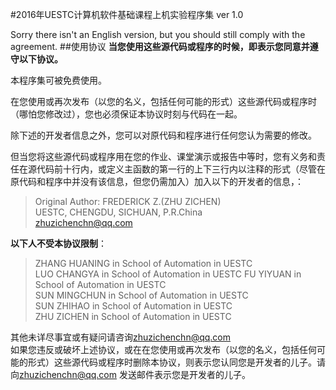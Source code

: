 #2016年UESTC计算机软件基础课程上机实验程序集
ver 1.0

Sorry there isn't an English version, but you should still comply with the agreement.
##使用协议
**当您使用这些源代码或程序的时候，即表示您同意并遵守以下协议。**

本程序集可被免费使用。   

在您使用或再次发布（以您的名义，包括任何可能的形式）这些源代码或程序时（哪怕您修改过），您也必须保证本协议时刻与代码在一起。   

除下述的开发者信息之外，您可以对原代码和程序进行任何您认为需要的修改。   

但当您将这些源代码或程序用在您的作业、课堂演示或报告中等时，您有义务和责任在源代码前十行内，或定义主函数的第一行的上下三行内以注释的形式（尽管在原代码和程序中并没有该信息，但您仍需加入）加入以下的开发者的信息，：   
>Original Author: FREDERICK Z.(ZHU ZICHEN)   
>UESTC, CHENGDU, SICHUAN, P.R.China   
>[zhuzichenchn@qq.com](mailto:zhuzichenchn@qq.com)   

**以下人不受本协议限制**：
>ZHANG HUANING in School of Automation in UESTC   
>LUO CHANGYA in School of Automation in UESTC
>FU YIYUAN in School of Automation in UESTC   
>SUN MINGCHUN in School of Automation in UESTC   
>SUN ZHIHAO in School of Automation in UESTC    
>ZHU ZICHEN in School of Automation in UESTC

其他未详尽事宜或有疑问请咨询[zhuzichenchn@qq.com](mailto:zhuzichenchn@qq.com)   
如果您违反或破坏上述协议，或在在您使用或再次发布（以您的名义，包括任何可能的形式）这些源代码或程序时删除本协议，则表示您认同您是开发者的儿子。请向[zhuzichenchn@qq.com](mailto:zhuzichenchn@qq.com) 发送邮件表示您是开发者的儿子。
